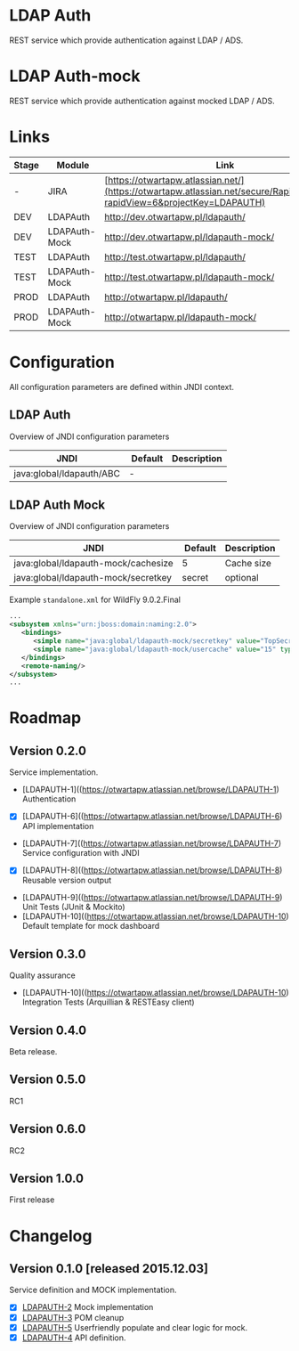 # LDAP Auth
REST service which provide authentication against LDAP / ADS.

# LDAP Auth-mock
REST service which provide authentication against mocked LDAP / ADS.

# Links
| Stage | Module  | Link  |
| -------------| ------------- | ------------- |
| - | JIRA | [https://otwartapw.atlassian.net/](https://otwartapw.atlassian.net/secure/RapidBoard.jspa?rapidView=6&projectKey=LDAPAUTH)  |
| DEV | LDAPAuth | http://dev.otwartapw.pl/ldapauth/  |
| DEV | LDAPAuth-Mock | http://dev.otwartapw.pl/ldapauth-mock/  |
| TEST | LDAPAuth | http://test.otwartapw.pl/ldapauth/  |
| TEST | LDAPAuth-Mock | http://test.otwartapw.pl/ldapauth-mock/  |
| PROD | LDAPAuth | http://otwartapw.pl/ldapauth/  |
| PROD | LDAPAuth-Mock | http://otwartapw.pl/ldapauth-mock/  |


# Configuration
All configuration parameters are defined within JNDI context.  

## LDAP Auth
Overview of JNDI configuration parameters

| JNDI | Default  | Description  |
| -------------| ------------- | ------------- |
| java:global/ldapauth/ABC | - |  |

## LDAP Auth Mock
Overview of JNDI configuration parameters

| JNDI | Default  | Description  |
| -------------| ------------- | ------------- |
| java:global/ldapauth-mock/cachesize | 5 | Cache size |
| java:global/ldapauth-mock/secretkey | secret | optional |

Example `standalone.xml` for WildFly 9.0.2.Final
```xml
...
<subsystem xmlns="urn:jboss:domain:naming:2.0">
   <bindings>
      <simple name="java:global/ldapauth-mock/secretkey" value="TopSecret.!" type="java.lang.String"/>
      <simple name="java:global/ldapauth-mock/usercache" value="15" type="int"/>
   </bindings>
   <remote-naming/>
</subsystem>
...
```

# Roadmap

## Version 0.2.0
Service implementation.
* [LDAPAUTH-1]((https://otwartapw.atlassian.net/browse/LDAPAUTH-1) Authentication
* [x] [LDAPAUTH-6]((https://otwartapw.atlassian.net/browse/LDAPAUTH-6) API implementation
* [LDAPAUTH-7]((https://otwartapw.atlassian.net/browse/LDAPAUTH-7) Service configuration with JNDI
* [x] [LDAPAUTH-8]((https://otwartapw.atlassian.net/browse/LDAPAUTH-8) Reusable version output
* [LDAPAUTH-9]((https://otwartapw.atlassian.net/browse/LDAPAUTH-9) Unit Tests (JUnit & Mockito)
* [LDAPAUTH-10]((https://otwartapw.atlassian.net/browse/LDAPAUTH-10) Default template for mock dashboard


## Version 0.3.0
Quality assurance 
* [LDAPAUTH-10]((https://otwartapw.atlassian.net/browse/LDAPAUTH-10) Integration Tests (Arquillian & RESTEasy client)

## Version 0.4.0
Beta release.

## Version 0.5.0
RC1  

## Version 0.6.0
RC2  


## Version 1.0.0
First release


# Changelog

## Version 0.1.0 [released 2015.12.03]
Service definition and MOCK implementation.
* [x] [LDAPAUTH-2](https://otwartapw.atlassian.net/browse/LDAPAUTH-2) Mock implementation
* [x] [LDAPAUTH-3](https://otwartapw.atlassian.net/browse/LDAPAUTH-3) POM cleanup
* [x] [LDAPAUTH-5](https://otwartapw.atlassian.net/browse/LDAPAUTH-5) Userfriendly populate and clear logic for mock.
* [x] [LDAPAUTH-4](https://otwartapw.atlassian.net/browse/LDAPAUTH-4) API definition.
